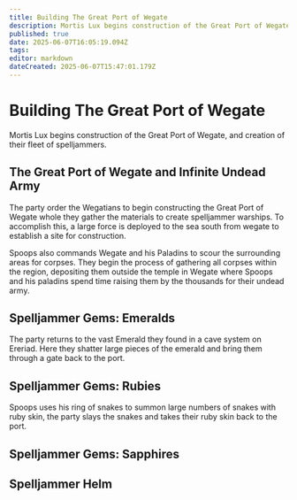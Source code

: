 ```yaml
---
title: Building The Great Port of Wegate
description: Mortis Lux begins construction of the Great Port of Wegate
published: true
date: 2025-06-07T16:05:19.094Z
tags: 
editor: markdown
dateCreated: 2025-06-07T15:47:01.179Z
---
```


# Building The Great Port of Wegate
Mortis Lux begins construction of the Great Port of Wegate, and creation of their fleet of spelljammers.

## The Great Port of Wegate and Infinite Undead Army
The party order the Wegatians to begin constructing the Great Port of Wegate whole they gather the materials to create spelljammer warships. To accomplish this, a large force is deployed to the sea south from wegate to establish a site for construction.

Spoops also commands Wegate and his Paladins to scour the surrounding areas for corpses. They begin the process of gathering all corpses within the region, depositing them outside the temple in Wegate where Spoops and his paladins spend time raising them by the thousands for their undead army.


## Spelljammer Gems: Emeralds
The party returns to the vast Emerald they found in a cave system on Ereriad. Here they shatter large pieces of the emerald and bring them through a gate back to the port.


## Spelljammer Gems: Rubies
Spoops uses his ring of snakes to summon large numbers of snakes with ruby skin, the party slays the snakes and takes their ruby skin back to the port.


## Spelljammer Gems: Sapphires




## Spelljammer Helm



